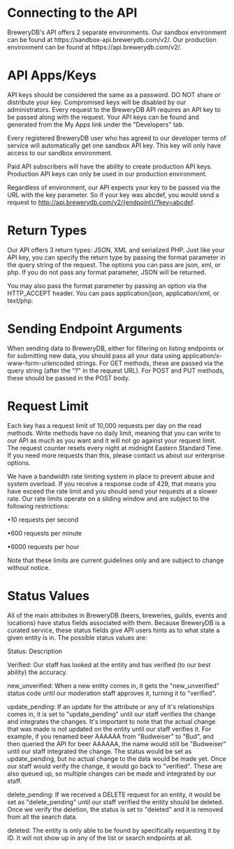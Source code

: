 <h1> Connecting to the API </h1>
BreweryDB's API offers 2 separate environments. Our sandbox environment can be found at https://sandbox-api.brewerydb.com/v2/. Our production environment can be found at https://api.brewerydb.com/v2/.

<h1> API Apps/Keys </h1>

API keys should be considered the same as a password. DO NOT share or distribute your key. Compromised keys will be disabled by our administrators.
Every request to the BreweryDB API requires an API key to be passed along with the request. Your API keys can be found and generated from the My Apps link under the "Developers" tab.


Every registered BreweryDB user who has agreed to our developer terms of service will automatically get one sandbox API key. This key will only have access to our sandbox environment.


Paid API subscribers will have the ability to create production API keys. Production API keys can only be used in our production environment.


Regardless of environment, our API expects your key to be passed via the URL with the key parameter. So if your key was abcdef, you would send a request to http://api.brewerydb.com/v2/{endpoint}/?key=abcdef.

<h1> Return Types </h1>
Our API offers 3 return types: JSON, XML and serialized PHP. Just like your API key, you can specify the return type by passing the format parameter in the query string of the request. The options you can pass are json, xml, or php. If you do not pass any format parameter, JSON will be returned.

You may also pass the format parameter by passing an option via the HTTP_ACCEPT header. You can pass application/json, application/xml, or text/php.

<h1>Sending Endpoint Arguments  </h1>
When sending data to BreweryDB, either for filtering on listing endpoints or for submitting new data, you should pass all your data using application/x-www-form-urlencoded strings. For GET methods, these are passed via the query string (after the "?" in the request URL). For POST and PUT methods, these should be passed in the POST body.

<h1> Request Limit </h1>
Each key has a request limit of 10,000 requests per day on the read methods. Write methods have no daily limit, meaning that you can write to our API as much as you want and it will not go against your request limit. The request counter resets every night at midnight Eastern Standard Time. If you need more requests than this, please contact us about our enterprise options.

We have a bandwidth rate limiting system in place to prevent abuse and system overload. If you receive a response code of 429, that means you have exceed the rate limit and you should send your requests at a slower rate. Our rate limits operate on a sliding window and are subject to the following restrictions:

•10 requests per second

•600 requests per minute

•6000 requests per hour

Note that these limits are current guidelines only and are subject to change without notice.

<h1> Status Values </h1>

All of the main attributes in BreweryDB (beers, breweries, guilds, events and locations) have status fields associated with them. Because BreweryDB is a curated service, these status fields give API users hints as to what state a given entity is in. The possible status values are:

Status: Description

Verified: Our staff has looked at the entity and has verified (to our best ability) the accuracy.

new_unverified:	When a new entity comes in, it gets the "new_unverified" status code until our moderation staff approves it, turning it to "verified".

update_pending:	If an update for the attribute or any of it's relationships comes in, it is set to "update_pending" until our staff verifies the change and integrates the changes. It's important to note that the actual change that was made is not updated on the entity until our staff verifies it. For example, if you renamed beer AAAAAA from "Budweiser" to "Bud", and then queried the API for beer AAAAAA, the name would still be "Budweiser" until our staff integrated the change. The status would be set as update_pending, but no actual change to the data would be made yet. Once our staff would verify the change, it would go back to "verified". These are also queued up, so multiple changes can be made and integrated by our staff.

delete_pending:	If we received a DELETE request for an entity, it would be set as "delete_pending" until our staff verified the entity should be deleted. Once we verify the deletion, the status is set to "deleted" and it is removed from all the search data.

deleted:	The entity is only able to be found by specifically requesting it by ID. It will not show up in any of the list or search endpoints at all.

